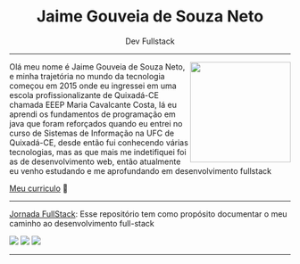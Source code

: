 <h1 align="center"> Jaime Gouveia de Souza Neto </h1>

<div align="center">
Dev Fullstack
</div>

---

<div align="right">
     <a href="https://github.com/jaimegsn">
      <img height="180em" src="https://github-readme-stats.vercel.app/api/top-langs/?username=jaimegsn&layout=compact&langs_count=7&theme=dracula" align="right"/>
    </a>
</div>

Olá meu nome é Jaime Gouveia de Souza Neto, e minha trajetória no mundo da tecnologia começou em 2015 
onde eu ingressei em uma escola profissionalizante de Quixadá-CE chamada EEEP Maria Cavalcante Costa, 
lá eu aprendi os fundamentos de programação em java que foram reforçados quando eu entrei no curso de 
Sistemas de Informação na UFC de Quixadá-CE, desde então fui conhecendo várias tecnologias, mas as que mais me 
indetifiquei foi as de desenvolvimento web, então atualmente eu venho estudando e me aprofundando em desenvolvimento fullstack

[Meu curriculo](https://www.canva.com/design/DAFHoS6Yfkk/b_Df4_qIvxSDDIbCwLXb9g/view?utm_content=DAFHoS6Yfkk&utm_campaign=designshare&utm_medium=link&utm_source=homepage_design_menu) 📄

<hr>

[Jornada FullStack](https://github.com/jaimegsn/MyJourneyFullStack/blob/main/README.md): Esse repositório tem como propósito documentar o meu caminho ao desenvolvimento full-stack

<div> 
  <a href="https://instagram.com/jaimegsn" target="_blank"><img src="https://img.shields.io/badge/-Instagram-%23E4405F?style=for-the-badge&logo=instagram&logoColor=white" target="_blank"></a>
 <!-- <a href="https://discord.gg/..." target="_blank"><img src="https://img.shields.io/badge/Discord-7289DA?style=for-the-badge&logo=discord&logoColor=white" target="_blank"></a>  -->
  <a href = "mailto:jaimegsn@alu.ufc.br"><img src="https://img.shields.io/badge/-Gmail-%23333?style=for-the-badge&logo=gmail&logoColor=white" target="_blank"></a>
  <a href="https://www.linkedin.com/in/jaime-neto-bb7872211/" target="_blank"><img src="https://img.shields.io/badge/-LinkedIn-%230077B5?style=for-the-badge&logo=linkedin&logoColor=white" target="_blank"></a> 
 
<!--  ![Snake animation](https://github.com/jaimegsn/jaimegsn/blob/output/github-contribution-grid-snake.svg) -->
 
</div>

----
